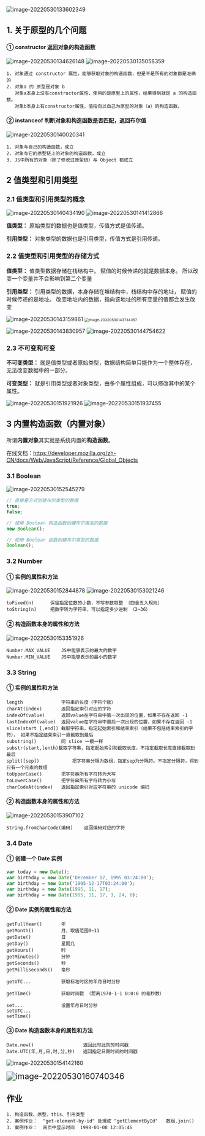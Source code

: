 ![image-20220530133602349](C:\Users\RockStar\AppData\Roaming\Typora\typora-user-images\image-20220530133602349.png)	

## 1. 关于原型的几个问题

#### ① constructor  返回对象的构造函数

![image-20220530134626148](C:\Users\RockStar\AppData\Roaming\Typora\typora-user-images\image-20220530134626148.png)	![image-20220530135058359](C:\Users\RockStar\AppData\Roaming\Typora\typora-user-images\image-20220530135058359.png)	

```
1. 对象通过 constructor 属性，能够获取对象的构造函数，但是不是所有的对象都是准确的
2. 对象a 的 原型是对象 b
   对象a本身上没有constructor属性，使用的是原型上的属性，结果得到就是 a 的构造函数。
   对象b本身上有constructor属性，值指向以自己为原型的对象（a）的构造函数。
```

#### ② instanceof  判断对象和构造函数是否匹配，返回布尔值 

![image-20220530140020341](C:\Users\RockStar\AppData\Roaming\Typora\typora-user-images\image-20220530140020341.png)	

```
1. 对象与自己的构造函数，成立
2. 对象与它的原型链上的对象的构造函数，成立
3. JS中所有的对象（除了修改过原型链）与 Object 都成立
```



## 2 值类型和引用类型

### 2.1 值类型和引用类型的概念

![image-20220530140434190](C:\Users\RockStar\AppData\Roaming\Typora\typora-user-images\image-20220530140434190.png)	![image-20220530141412866](C:\Users\RockStar\AppData\Roaming\Typora\typora-user-images\image-20220530141412866.png)	

**值类型：** 原始类型的数据也是值类型，传值方式是值传递。

**引用类型：** 对象类型的数据也是引用类型，传值方式是引用传递。

### 2.2 值类型和引用类型的存储方式

**值类型：** 值类型数据存储在栈结构中， 赋值的时候传递的就是数据本身。 所以改变一个变量并不会影响到第二个变量

**引用类型：** 引用类型的数据，本身存储在堆结构中，栈结构中存的地址， 赋值的时候传递的是地址。 改变地址内的数据，指向该地址的所有变量的值都会发生改变

![image-20220530143159861](C:\Users\RockStar\AppData\Roaming\Typora\typora-user-images\image-20220530143159861.png)	<img src="C:\Users\RockStar\AppData\Roaming\Typora\typora-user-images\image-20220530143734357.png" alt="image-20220530143734357" style="zoom:67%;" />	

![image-20220530143830957](C:\Users\RockStar\AppData\Roaming\Typora\typora-user-images\image-20220530143830957.png)	![image-20220530144754622](C:\Users\RockStar\AppData\Roaming\Typora\typora-user-images\image-20220530144754622.png)	

### 2.3 不可变和可变

**不可变类型：** 就是值类型或者原始类型，数据结构简单只能作为一个整体存在，无法改变数据中的一部分。

**可变类型：** 就是引用类型或者对象类型，由多个属性组成，可以修改其中的某个属性。



![image-20220530151921926](C:\Users\RockStar\AppData\Roaming\Typora\typora-user-images\image-20220530151921926.png)	![image-20220530151937455](C:\Users\RockStar\AppData\Roaming\Typora\typora-user-images\image-20220530151937455.png)	

## 3 内置构造函数（内置对象）

所谓**内置对象**其实就是系统内置的**构造函数**。

在线文档：https://developer.mozilla.org/zh-CN/docs/Web/JavaScript/Reference/Global_Objects

### 3.1 Boolean

![image-20220530152545279](C:\Users\RockStar\AppData\Roaming\Typora\typora-user-images\image-20220530152545279.png)	

```js
// 直接量方式创建布尔类型的数据
true;
false;

// 使用 Boolean 构造函数创建布尔类型的数据
new Boolean();

// 使用 Boolean 函数创建布尔类型的数据
Boolean();
```

### 3.2 Number

#### ① 实例的属性和方法

![image-20220530152844878](C:\Users\RockStar\AppData\Roaming\Typora\typora-user-images\image-20220530152844878.png)	![image-20220530153021246](C:\Users\RockStar\AppData\Roaming\Typora\typora-user-images\image-20220530153021246.png)	

```
toFixed(n)		保留指定位数的小数，不写参数取整 （四舍五入规则）
toString(n)		把数字转为字符串，可以指定多少进制 （2~36）
```

#### ② 构造函数本身的属性和方法

![image-20220530153351926](C:\Users\RockStar\AppData\Roaming\Typora\typora-user-images\image-20220530153351926.png)	

```
Number.MAX_VALUE	JS中能够表示的最大的数字
Number.MIN_VALUE	JS中能够表示的最小的数字
```

### 3.3 String

#### ① 实例的属性和方法

```
length				字符串的长度（字符个数）
charAt(index)		返回指定索引对应的字符
indexOf(value)		返回value在字符串中第一次出现的位置，如果不存在返回 -1
lastIndexOf(value)  返回value在字符串中最后一次出现的位置，如果不存在返回 -1
slice(start [,end]) 截取字符串，指定起始索引和结束索引（结果不包括结束索引的字符）， 如果不指定结束索引一直截取到最后
substring()			同 slice 一模一样
substr(start,lenth)截取字符串，指定起始索引和截取长度，不指定截取长度直接截取到最后
split([sep])			把字符串分隔为数组，指定sep为分隔符。不指定分隔符，得到只有一个元素的数组
toUpperCase()		把字符串所有字符转为大写
toLowerCase()       把字符串所有字符转为小写
charCodeAt(index)   返回指定索引对应字符串的 unicode 编码
```

#### ② 构造函数本身的属性和方法

![image-20220530153907102](C:\Users\RockStar\AppData\Roaming\Typora\typora-user-images\image-20220530153907102.png)	

```
String.fromCharCode(编码)    返回编码对应的字符
```

### 3.4 Date

#### ① 创建一个 Date 实例

```js
var today = new Date();
var birthday = new Date('December 17, 1995 03:24:00');
var birthday = new Date('1995-12-17T03:24:00');
var birthday = new Date(1995, 11, 17);
var birthday = new Date(1995, 11, 17, 3, 24, 0);
```

#### ② Date 实例的属性和方法

```
getFullYear()		年
getMonth()			月，取值范围0~11
getDate()			日
getDay()			星期几
getHours()			时
getMinutes()		分钟
getSeconds()		秒
getMilliseconds()   毫秒

getUTC...			获取标准时区的年月日时分秒

getTime()			获取时间戳 （距离1970-1-1 0:0:0 的毫秒数）

set...				设置年月日时分秒
setUTC...
setTime()
```

#### ③ Date 构造函数本身的属性和方法

```
Date.now()					返回此时此刻的时间戳
Date.UTC(年,月,日,时,分,秒)   返回指定日期时间的时间戳
```



![image-20220530154142160](C:\Users\RockStar\AppData\Roaming\Typora\typora-user-images\image-20220530154142160.png)	

<img src="C:\Users\RockStar\AppData\Roaming\Typora\typora-user-images\image-20220530160740346.png" alt="image-20220530160740346" style="zoom: 150%;" />	



## 作业

```
1. 构造函数、原型、this、引用类型
2. 案例作业：  "get-element-by-id" 处理成 "getElementById"   数组.join()
3. 案例作业：  网页中显示时间  1998-01-08 12:05:46
```

